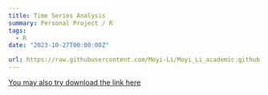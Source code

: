 ```yaml
---
title: Time Series Analysis
summary: Personal Project / R
tags:
  - R
date: "2023-10-27T00:00:00Z"

url: https://raw.githubusercontent.com/Moyi-Li/Moyi_Li_academic.github.io/main/content/project/Time_Series/Time_series_analysis.pdf
---
```


[You may also try download the link here](https://github.com/Moyi-Li/Time_Series_Analysis)

